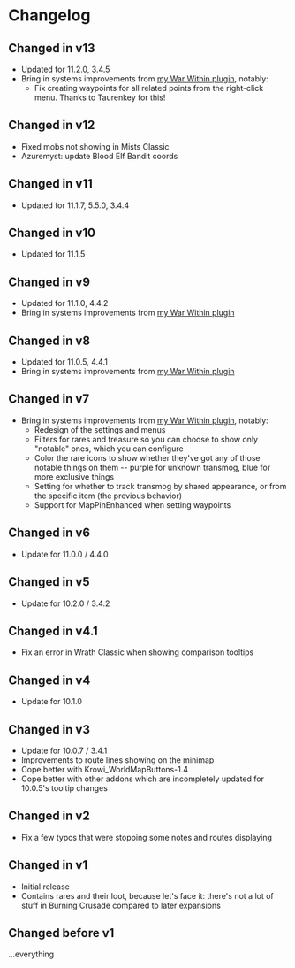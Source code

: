 # Changelog

## Changed in v13

* Updated for 11.2.0, 3.4.5
* Bring in systems improvements from [my War Within plugin](https://www.curseforge.com/wow/addons/handynotes-war-within), notably:
    * Fix creating waypoints for all related points from the right-click menu. Thanks to Taurenkey for this!

## Changed in v12

* Fixed mobs not showing in Mists Classic
* Azuremyst: update Blood Elf Bandit coords

## Changed in v11

* Updated for 11.1.7, 5.5.0, 3.4.4

## Changed in v10

* Updated for 11.1.5

## Changed in v9

* Updated for 11.1.0, 4.4.2
* Bring in systems improvements from [my War Within plugin](https://www.curseforge.com/wow/addons/handynotes-war-within)

## Changed in v8

* Updated for 11.0.5, 4.4.1
* Bring in systems improvements from [my War Within plugin](https://www.curseforge.com/wow/addons/handynotes-war-within)

## Changed in v7

* Bring in systems improvements from [my War Within plugin](https://www.curseforge.com/wow/addons/handynotes-war-within), notably:
    * Redesign of the settings and menus
    * Filters for rares and treasure so you can choose to show only "notable" ones, which you can configure
    * Color the rare icons to show whether they've got any of those notable things on them -- purple for unknown transmog, blue for more exclusive things
    * Setting for whether to track transmog by shared appearance, or from the specific item (the previous behavior)
    * Support for MapPinEnhanced when setting waypoints

## Changed in v6

* Update for 11.0.0 / 4.4.0

## Changed in v5

* Update for 10.2.0 / 3.4.2

## Changed in v4.1

* Fix an error in Wrath Classic when showing comparison tooltips

## Changed in v4

* Update for 10.1.0

## Changed in v3

* Update for 10.0.7 / 3.4.1
* Improvements to route lines showing on the minimap
* Cope better with Krowi_WorldMapButtons-1.4
* Cope better with other addons which are incompletely updated for 10.0.5's tooltip changes

## Changed in v2

* Fix a few typos that were stopping some notes and routes displaying

## Changed in v1

* Initial release
* Contains rares and their loot, because let's face it: there's not a lot of stuff in Burning Crusade compared to later expansions

## Changed before v1

...everything
